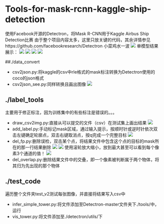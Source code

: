 # Tools-for-mask-rcnn-kaggle-ship-detection
使用Facebook开源的Detectron，将Mask R-CNN用于Kaggle Airbus Ship Detection比赛
由于整个项目内容太多，这里只放关键的代码，其余详情参见https://github.com/facebookresearch/Detectron
小菜鸡水一波
 ![](http://ww1.sinaimg.cn/large/8ac5d842ly1fxeiznob4pj214f0l5wff.jpg)
单模型结果展示：
 ![](http://ww1.sinaimg.cn/large/8ac5d842ly1fxeiyhhj62j20lc0lc41v.jpg)
 ![](http://ww1.sinaimg.cn/large/8ac5d842ly1fxeiwsb6naj20lc0lcac6.jpg)
 ![](http://ww1.sinaimg.cn/large/8ac5d842ly1fxeiw0zkm1j20lc0lc40i.jpg)
 ![](http://ww1.sinaimg.cn/large/8ac5d842ly1fxeiwjrj95j20lc0lcgof.jpg)


##./data_convert
- csv2json.py:将kaggle的csv中rle格式的mask标注转换为Detectron使用的coco的json格式
- csv2json_see.py:同样转换且画出图像
 ![](http://ww1.sinaimg.cn/large/8ac5d842ly1fxeie2e8ywj20m80gognm.jpg)
## ./label_tools
主要用于修正标注，因为训练集中的有些标注是错误的。。。
- draw_csv2img.py:直接从可以提交的文件（csv）在测试集上画出结果
 ![](http://ww1.sinaimg.cn/large/8ac5d842ly1fxej6qdc9aj20lc0lcn1b.jpg)
- add_label.py:手动标记mask区域，通过输入提示，按顺时针或逆时针依次双击左键确定轮廓点，双击右键取消点，按q完成一个完整目标
 ![](http://ww1.sinaimg.cn/large/8ac5d842ly1fxej0yqvivj20xa0k7jvg.jpg)
- del_fp.py:删除误检，双击某个点，将结果文件中包含这个点的目标的mask所在的那一行结果删除
 ![](http://ww1.sinaimg.cn/large/8ac5d842ly1fxeja3acw4j20vv0lwtc3.jpg)
 ![](http://ww1.sinaimg.cn/large/8ac5d842ly1fxeja9iyfzj20ls0mfq3t.jpg)
 使用滚轮放大缩小，放到最大甚至可以看到每个像素3个通道的值！
 ![](http://ww1.sinaimg.cn/large/8ac5d842ly1fxejaj9wgkj20ls0mfdjs.jpg)
- del_overlap.py:删除结果文件中的交叠，即一个像素被判断属于两个物体，将其归为先出现的那个物体

## ./test_code
遍历整个文件夹test_v2测试每张图像，并直接将结果写入csv中
- infer_simple_tower.py:将文件添加至Detectron-master文件夹下./tools/中，运行
- vis_tower.py:将文件添加至./detectron/utils/下
